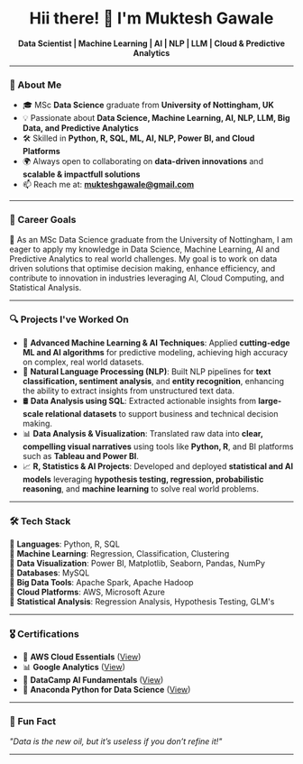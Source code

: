 <h1 align="center">Hii there! 👋 I'm Muktesh Gawale</h1>

<p align="center">
  <b> Data Scientist | Machine Learning | AI | NLP | LLM | Cloud & Predictive Analytics</b>
</p>

---

### 📌 About Me  
- 🎓 MSc **Data Science** graduate from **University of Nottingham, UK**  
- 💡 Passionate about **Data Science, Machine Learning, AI, NLP, LLM, Big Data, and Predictive Analytics**  
- 🛠 Skilled in **Python, R, SQL, ML, AI, NLP, Power BI, and Cloud Platforms**  
- 🌍 Always open to collaborating on **data-driven innovations** and **scalable & impactfull solutions**  
- 📫 Reach me at: **[mukteshgawale@gmail.com](mailto:mukteshgawale@gmail.com)**  

---
### 🎯 Career Goals  
🚀 As an MSc Data Science graduate from the University of Nottingham, I am eager to apply my knowledge in Data Science, Machine Learning, AI and Predictive Analytics to real world challenges. My goal is to work on data driven solutions that optimise decision making, enhance efficiency, and contribute to innovation in industries leveraging AI, Cloud Computing, and Statistical Analysis.

---
### 🔍 Projects I've Worked On  
- 🤖 **Advanced Machine Learning & AI Techniques**: Applied **cutting-edge ML and AI algorithms** for predictive modeling, achieving high accuracy on complex, real world datasets.
- 🧠 **Natural Language Processing (NLP)**: Built NLP pipelines for **text classification, sentiment analysis**, and **entity recognition**, enhancing the ability to extract insights from unstructured text data.
- 🛢️ **Data Analysis using SQL**: Extracted actionable insights from **large-scale relational datasets** to support business and technical decision making.
- 📊 **Data Analysis & Visualization**: Translated raw data into **clear, compelling visual narratives** using tools like **Python, R**, and BI platforms such as **Tableau and Power BI**.
- 📈 **R, Statistics & AI Projects**: Developed and deployed **statistical and AI models** leveraging **hypothesis testing, regression, probabilistic reasoning**, and **machine learning** to solve real world problems.


---

### 🛠 Tech Stack  
🔹 **Languages**: Python, R, SQL  
🔹 **Machine Learning**: Regression, Classification, Clustering  
🔹 **Data Visualization**: Power BI, Matplotlib, Seaborn, Pandas, NumPy  
🔹 **Databases**: MySQL  
🔹 **Big Data Tools**: Apache Spark, Apache Hadoop  
🔹 **Cloud Platforms**: AWS, Microsoft Azure  
🔹 **Statistical Analysis**: Regression Analysis, Hypothesis Testing, GLM's 

---

### 🎖 Certifications  
- 🏅 **AWS Cloud Essentials** ([View](https://www.credly.com/badges/fd3fd552-bde4-4a55-a6ad-7a0dd79e9fb0/public_url))  
- 📊 **Google Analytics** ([View](https://skillshop.credential.net/1f4a8d4e-f69a-4ebf-a896-79014473ff0f#acc.tJL4xsCv))  
- 🤖 **DataCamp AI Fundamentals** ([View](https://www.datacamp.com/skill-verification/AIF0020112748607))
- 🐍 **Anaconda Python for Data Science** ([View](https://www.linkedin.com/learning/certificates/a243b4f9fb1c78eff06f216cf2557acceba2aac0d7e436607dd450f3e7c42327))  

---

### 🌱 Fun Fact  
_"Data is the new oil, but it’s useless if you don’t refine it!"_  

---
